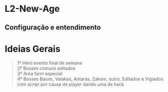 # L2-New-Age

## Configuração e entendimento


# Ideias Gerais

> 1º Hero evento final de semana<br>
> 2º Bosses comuns editados<br>
> 3º Area farm especial<br>
> 4º Bosses Baium, Valakas, Antaras, Zakem, outro, Editados e Vigiados com script por causa de player dando uma de hack<br>
